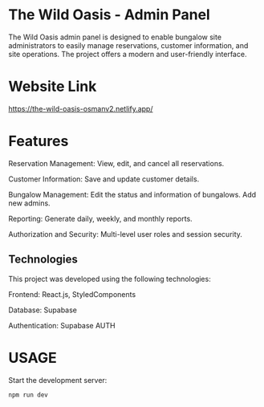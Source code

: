 # The Wild Oasis - Admin Panel

The Wild Oasis admin panel is designed to enable bungalow site administrators to easily manage reservations, customer information, and site operations. The project offers a modern and user-friendly interface.

# Website Link
https://the-wild-oasis-osmanv2.netlify.app/
# Features
Reservation Management: 
View, edit, and cancel all reservations.

Customer Information: Save and update customer details.

Bungalow Management: Edit the status and information of bungalows. Add new admins.

Reporting: Generate daily, weekly, and monthly reports.

Authorization and Security: Multi-level user roles and session security.


## Technologies
This project was developed using the following technologies:

Frontend: React.js, StyledComponents

Database: Supabase

Authentication: Supabase AUTH


# USAGE
Start the development server:
```bash
npm run dev
```
